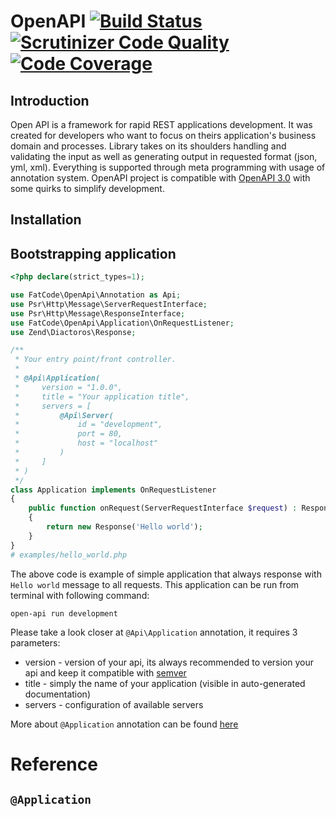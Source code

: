 # OpenAPI [![Build Status](https://travis-ci.org/fat-code/open-api.svg?branch=master)](https://travis-ci.org/fat-code/open-api) [![Scrutinizer Code Quality](https://scrutinizer-ci.com/g/fat-code/open-api/badges/quality-score.png?b=master)](https://scrutinizer-ci.com/g/fat-code/open-api/?branch=master) [![Code Coverage](https://scrutinizer-ci.com/g/fat-code/open-api/badges/coverage.png?b=master)](https://scrutinizer-ci.com/g/fat-code/open-api/?branch=master)

## Introduction
Open API is a framework for rapid REST applications development. It was created for developers who want to focus on 
theirs application's business domain and processes. Library takes on its shoulders handling and validating the input as 
well as generating output in requested format (json, yml, xml). Everything is supported through meta programming with 
usage of annotation system.
OpenAPI project is compatible with [OpenAPI 3.0](https://github.com/OAI/OpenAPI-Specification/blob/master/versions/3.0.0.md) 
with some quirks to simplify development.

## Installation


## Bootstrapping application

```php
<?php declare(strict_types=1);

use FatCode\OpenApi\Annotation as Api;
use Psr\Http\Message\ServerRequestInterface;
use Psr\Http\Message\ResponseInterface;
use FatCode\OpenApi\Application\OnRequestListener;
use Zend\Diactoros\Response;

/**
 * Your entry point/front controller.
 *
 * @Api\Application(
 *     version = "1.0.0",
 *     title = "Your application title",
 *     servers = [
 *         @Api\Server(
 *             id = "development",
 *             port = 80,
 *             host = "localhost"
 *         )
 *     ]
 * )
 */
class Application implements OnRequestListener
{
    public function onRequest(ServerRequestInterface $request) : ResponseInterface
    {
        return new Response('Hello world');
    }
}
# examples/hello_world.php
```

The above code is example of simple application that always response with `Hello world` message to all requests. 
This application can be run from terminal with following command:

`open-api run development`

Please take a look closer at `@Api\Application` annotation, it requires 3 parameters:
 - version - version of your api, its always recommended to version your api and keep it compatible with [semver](https://semver.org)
 - title - simply the name of your application (visible in auto-generated documentation)
 - servers - configuration of available servers

More about `@Application` annotation can be found [here](docs/reference/application.md) 
 
# Reference
## `@Application` 


